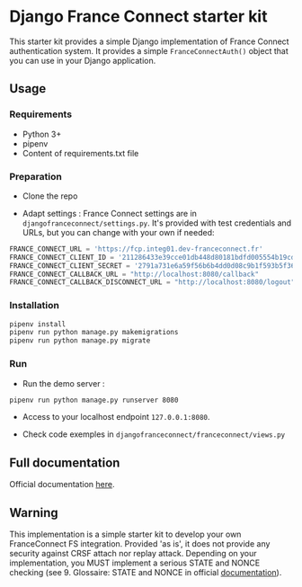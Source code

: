 # Django France Connect starter kit

This starter kit provides a simple Django implementation of France Connect authentication system.
It provides a simple `FranceConnectAuth()` object that you can use in your Django application.

## Usage

### Requirements

- Python 3+
- pipenv
- Content of requirements.txt file

### Preparation

- Clone the repo

- Adapt settings :
France Connect settings are in `djangofranceconnect/settings.py`. It's provided with test credentials and URLs, but you can change with your own if needed:

```python
FRANCE_CONNECT_URL = 'https://fcp.integ01.dev-franceconnect.fr'
FRANCE_CONNECT_CLIENT_ID = '211286433e39cce01db448d80181bdfd005554b19cd51b3fe7943f6b3b86ab6e'
FRANCE_CONNECT_CLIENT_SECRET = '2791a731e6a59f56b6b4dd0d08c9b1f593b5f3658b9fd731cb24248e2669af4b'
FRANCE_CONNECT_CALLBACK_URL = "http://localhost:8080/callback"
FRANCE_CONNECT_CALLBACK_DISCONNECT_URL = "http://localhost:8080/logout"
```

### Installation

```bash
pipenv install
pipenv run python manage.py makemigrations
pipenv run python manage.py migrate
```

### Run

- Run the demo server :

```bash
pipenv run python manage.py runserver 8080
```

- Access to your localhost endpoint `127.0.0.1:8080`.

- Check code exemples in `djangofranceconnect/franceconnect/views.py`

## Full documentation

Official documentation [here](https://partenaires.franceconnect.gouv.fr/fcp/fournisseur-service).

## Warning

This implementation is a simple starter kit to develop your own FranceConnect FS integration.
Provided 'as is', it does not provide any security against CRSF attach nor replay attack. Depending on your implementation, you MUST implement a serious STATE and NONCE checking (see 9. Glossaire: STATE and NONCE in official [documentation](https://partenaires.franceconnect.gouv.fr/fcp/fournisseur-service)).
